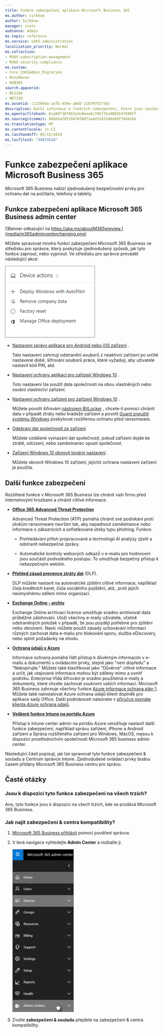 ```yaml
---
title: Funkce zabezpečení aplikace Microsoft Business 365
ms.author: sirkkuw
author: Sirkkuw
manager: scotv
audience: Admin
ms.topic: reference
ms.service: o365-administration
localization_priority: Normal
ms.collection:
- M365-subscription-management
- M365-security-compliance
ms.custom:
- Core_O365Admin_Migration
- MiniMaven
- MSB365
search.appverid:
- BCS160
- MET150
ms.assetid: c123694a-1efb-459e-a8d5-2187975373dc
description: Další informace o funkcích zabezpečení, které jsou součástí Microsoft 365 Business.
ms.openlocfilehash: 6ce69f387461edc0eea6c705f15a9083547698ff
ms.sourcegitcommit: 66bb5af851947078872a4d31d3246e69f7dd42bb
ms.translationtype: MT
ms.contentlocale: cs-CZ
ms.lasthandoff: 05/15/2019
ms.locfileid: "34074524"
---
```

# <a name="microsoft-365-business-security-features"></a>Funkce zabezpečení aplikace Microsoft Business 365

Microsoft 365 Business nabízí zjednodušený bezpečnostní prvky pro ochranu dat na počítače, telefony a tablety.
    
## <a name="microsoft-365-business-admin-center-security-features"></a>Funkce zabezpečení aplikace Microsoft 365 Business admin center

![Banner odkazující na https://aka.ms/aboutM365preview.](media/m365admincenterchanging.png)

Můžete spravovat mnoho funkcí zabezpečení Microsoft 365 Business ve středisku pro správce, který poskytuje zjednodušený způsob, jak tyto funkce zapnout, nebo vypnout. Ve středisku pro správce provádět následující akce:
  
![Screenshot of the Devices card in the admin center](media/9982e784-dbf9-4a76-a159-bb3e2e5aa23f.png)
  
- [Nastavení správy aplikace pro Android nebo iOS zařízení](app-protection-settings-for-android-and-ios.md) . 
    
    Tato nastavení zahrnují odstranění souborů z neaktivní zařízení po určité nastavené době, šifrování souborů práce, které vyžadují, aby uživatelé nastavit kód PIN, atd.
    
- [Nastavení ochrany aplikací pro zařízení Windows 10](protection-settings-for-windows-10-devices.md) . 
    
    Toto nastavení lze použít data společnosti na obou vlastněných nebo osobní vlastnictví zařízení.
    
- [Nastavení ochrany zařízení pro zařízení Windows 10](protection-settings-for-windows-10-pcs.md) . 
    
    Můžete povolit šifrování [nástrojem BitLocker](https://go.microsoft.com/fwlink/p/?linkid=871405) , chcete-li pomoci chránit data v případě ztráty nebo krádeže zařízení a povolit [Guard zneužití systému Windows](https://go.microsoft.com/fwlink/p/?linkid=871404) poskytovat rozšířenou ochranu před ransomware. 
    
- [Odebrání dat společnosti ze zařízení](remove-company-data.md)
    
    Můžete vzdálené vymazání dat společnosti, pokud zařízení dojde ke ztrátě, odcizení, nebo zaměstnanec opustí společnost.
    
- [Zařízení Windows 10 obnovit tovární nastavení](reset-devices-to-factory-settings.md) . 
    
    Můžete obnovit Windows 10 zařízení, jejichž ochrana nastavení zařízení je použita.
    
## <a name="additional-security-features"></a>Další funkce zabezpečení 

Rozšířené funkce v Microsoft 365 Business lze chránit vaši firmu před internetovými hrozbami a chránit citlivé informace.
  
- **[Office 365 Advanced Threat Protection](https://support.office.com/article/e100fe7c-f2a1-4b7d-9e08-622330b83653)**
    
    Advanced Threat Protection (ATP) pomáhá chránit své podnikání proti útokům ransomware navržen tak, aby napadnout zaměstnance nebo informace o zákaznících a sofistikované útoky typu phishing. Funkce:
    
  - Prohledávání příloh propracované a technologii AI analýzy zjistit a odstranit nebezpečné zprávy.
    
  - Automatické kontroly webových odkazů v e-mailu pro hodnocení jsou součástí podvodného postupu. To umožňuje bezpečný přístup k nebezpečným webům.
    
- **[Přehled zásad prevence ztráty dat](https://support.office.com/article/1966b2a7-d1e2-4d92-ab61-42efbb137f5e)** (DLP). 
    
    DLP můžete nastavit na automatické zjištění citlivé informace, například čísla kreditních karet, čísla sociálního pojištění, atd., proti jejich neúmyslnému sdílení mimo organizaci.
    
- **[Exchange Online - archiv](https://products.office.com/exchange/microsoft-exchange-online-archiving-email)**
    
    Exchange Online archivaci licence umožňuje snadno archivovat data průběžné zálohování. Uloží všechny e-maily uživatele, včetně odstraněných položek v případě, že jsou později potřebné pro zjištění nebo obnovení. Navíc můžete použít zásady uchovávání informací různých zachovat data e-mailu pro blokování sporu, služba eDiscovery, nebo splnit požadavky na shodu.
    
- **[Ochrana údajů v Azure](https://go.microsoft.com/fwlink/p/?linkid=871406)**
    
    Informace ochrana pomáhá řídit přístup k důvěrným informacím v e-mailu a dokumentů s ovládacími prvky, stejně jako "není dopředu" a "Nekopírujte." Můžete také klasifikovat jako "Důvěrné" citlivé informace a určit, jak utajované informace mohou být sdíleny mimo a uvnitř podniku. Enterprise třída šifrování je snadno použitelná e-maily a dokumenty, které chcete zachovat soukromí vašich informací. Microsoft 365 Business zahrnuje všechny funkce [Azure informace ochrana plán 1](https://go.microsoft.com/fwlink/p/?linkid=871407). Můžete také nainstalovat Azure ochrana údajů klient doplněk pro aplikace sady Office. Další podrobnosti naleznete v [příručce neznáte klienta Azure ochrana údajů](https://docs.microsoft.com/azure/information-protection/rms-client/client-admin-guide).
    
- **[Veškeré funkce Intune na portálu Azure](https://go.microsoft.com/fwlink/p/?linkid=871403)**
    
    Přístup k Intune center admin na portálu Azure umožňuje nastavit další funkce zabezpečení, například správu zařízení, iPhone a Android zařízení a Správa rozšířeného zařízení pro Windows, MacOS, nejsou k dispozici prostřednictvím společnosti Microsoft 365 business admin center.
    
Následující části popisují, jak lze spravovat tyto funkce zabezpečení &amp; souladu a Centrum správce Intune. Zjednodušené ovládací prvky budou časem přidány Microsoft 365 Business centru pro správu.
  
    
## <a name="faq"></a>Časté otázky

 ### <a name="are-these-security-features-available-in-all-markets"></a>Jsou k dispozici tyto funkce zabezpečení na všech trzích?
  
Ano, tyto funkce jsou k dispozici na všech trzích, kde se prodává Microsoft 365 Business.
  
### <a name="how-do-i-find-the-security-amp-compliance-center"></a>Jak najít zabezpečení &amp; centra kompatibility?
  
1. [Microsoft 365 Business přihlásit](https://portal.microsoft.com/) pomocí pověření správce. 
    
2. V levá navigace vyhledejte **Admin Center** a rozbalte ji. 
    
    ![V navigace vlevo ve středisku pro správce služeb Microsoft 365 zvolte Admin Center.](media/fa4484f8-c637-45fd-a7bd-bdb3abfd6c03.png)
  
3. Zvolte **zabezpečení &amp; souladu** přejdete na zabezpečení &amp; centra kompatibility.